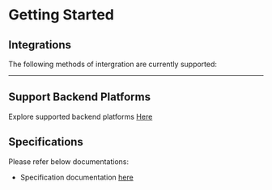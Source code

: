 # Getting Started

## Integrations

The following methods of intergration are currently supported:

<!-- type: row -->

<!-- type: card
title: Unified API 
description: Use GraphQL queries to inquire/manage merchant data along with Rest APIs for master data definition.
link: ?path=docs/getting-access/api-access.md
-->

<!-- type: card
title: Direct Access to Snowflake Data Lake
description: Consumer will have full read access to Snowflake data lake and can use the data to sync with their application incrementally or periodically.
link: ?path=docs/getting-access/database-access.md
-->

<!-- type: row-end -->

---

## Support Backend Platforms

Explore supported backend platforms [Here](?path=docs/specification/supportedPlatforms.md)

## Specifications

Please refer below documentations:

* Specification documentation [here](?path=docs/specification/readMe.md)
